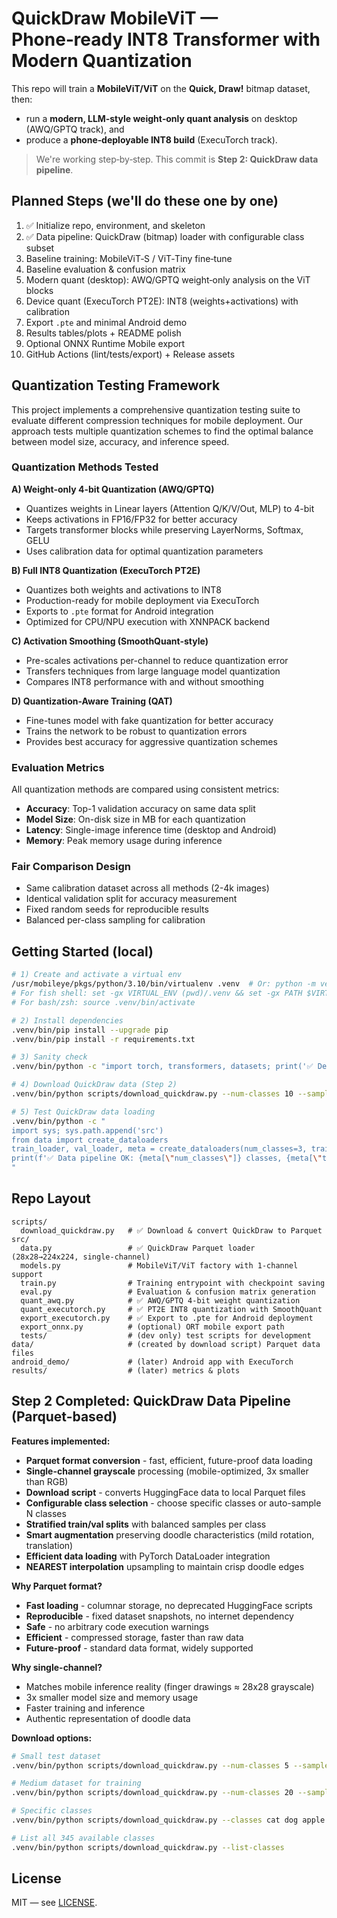 # QuickDraw MobileViT — Phone‑ready INT8 Transformer with Modern Quantization

This repo will train a **MobileViT/ViT** on the **Quick, Draw!** bitmap dataset, then:
- run a **modern, LLM‑style weight‑only quant analysis** on desktop (AWQ/GPTQ track), and
- produce a **phone‑deployable INT8 build** (ExecuTorch track).

> We're working step‑by‑step. This commit is **Step 2: QuickDraw data pipeline**.

## Planned Steps (we'll do these one by one)
1. ✅ Initialize repo, environment, and skeleton
2. ✅ Data pipeline: QuickDraw (bitmap) loader with configurable class subset
3. Baseline training: MobileViT‑S / ViT‑Tiny fine‑tune
4. Baseline evaluation & confusion matrix
5. Modern quant (desktop): AWQ/GPTQ weight‑only analysis on the ViT blocks
6. Device quant (ExecuTorch PT2E): INT8 (weights+activations) with calibration
7. Export `.pte` and minimal Android demo
8. Results tables/plots + README polish
9. Optional ONNX Runtime Mobile export
10. GitHub Actions (lint/tests/export) + Release assets

## Quantization Testing Framework

This project implements a comprehensive quantization testing suite to evaluate different compression techniques for mobile deployment. Our approach tests multiple quantization schemes to find the optimal balance between model size, accuracy, and inference speed.

### Quantization Methods Tested

**A) Weight-only 4-bit Quantization (AWQ/GPTQ)**
- Quantizes weights in Linear layers (Attention Q/K/V/Out, MLP) to 4-bit
- Keeps activations in FP16/FP32 for better accuracy
- Targets transformer blocks while preserving LayerNorms, Softmax, GELU
- Uses calibration data for optimal quantization parameters

**B) Full INT8 Quantization (ExecuTorch PT2E)**
- Quantizes both weights and activations to INT8
- Production-ready for mobile deployment via ExecuTorch
- Exports to `.pte` format for Android integration
- Optimized for CPU/NPU execution with XNNPACK backend

**C) Activation Smoothing (SmoothQuant-style)**
- Pre-scales activations per-channel to reduce quantization error
- Transfers techniques from large language model quantization
- Compares INT8 performance with and without smoothing

**D) Quantization-Aware Training (QAT)**
- Fine-tunes model with fake quantization for better accuracy
- Trains the network to be robust to quantization errors
- Provides best accuracy for aggressive quantization schemes

### Evaluation Metrics

All quantization methods are compared using consistent metrics:
- **Accuracy**: Top-1 validation accuracy on same data split
- **Model Size**: On-disk size in MB for each quantization
- **Latency**: Single-image inference time (desktop and Android)
- **Memory**: Peak memory usage during inference

### Fair Comparison Design
- Same calibration dataset across all methods (2-4k images)
- Identical validation split for accuracy measurement
- Fixed random seeds for reproducible results
- Balanced per-class sampling for calibration

## Getting Started (local)
```bash
# 1) Create and activate a virtual env 
/usr/mobileye/pkgs/python/3.10/bin/virtualenv .venv  # Or: python -m venv .venv
# For fish shell: set -gx VIRTUAL_ENV (pwd)/.venv && set -gx PATH $VIRTUAL_ENV/bin $PATH
# For bash/zsh: source .venv/bin/activate

# 2) Install dependencies
.venv/bin/pip install --upgrade pip
.venv/bin/pip install -r requirements.txt

# 3) Sanity check
.venv/bin/python -c "import torch, transformers, datasets; print('✅ Dependencies OK')"

# 4) Download QuickDraw data (Step 2)
.venv/bin/python scripts/download_quickdraw.py --num-classes 10 --samples-per-class 1000

# 5) Test QuickDraw data loading
.venv/bin/python -c "
import sys; sys.path.append('src')
from data import create_dataloaders
train_loader, val_loader, meta = create_dataloaders(num_classes=3, train_samples_per_class=50)
print(f'✅ Data pipeline OK: {meta[\"num_classes\"]} classes, {meta[\"train_samples\"]} train samples')
"
```

## Repo Layout
```
scripts/
  download_quickdraw.py   # ✅ Download & convert QuickDraw to Parquet
src/
  data.py                 # ✅ QuickDraw Parquet loader (28x28→224x224, single-channel)
  models.py               # MobileViT/ViT factory with 1-channel support
  train.py                # Training entrypoint with checkpoint saving
  eval.py                 # Evaluation & confusion matrix generation
  quant_awq.py            # ✅ AWQ/GPTQ 4-bit weight quantization
  quant_executorch.py     # ✅ PT2E INT8 quantization with SmoothQuant
  export_executorch.py    # ✅ Export to .pte for Android deployment
  export_onnx.py          # (optional) ORT mobile export path
  tests/                  # (dev only) test scripts for development
data/                     # (created by download script) Parquet data files
android_demo/             # (later) Android app with ExecuTorch
results/                  # (later) metrics & plots
```

## Step 2 Completed: QuickDraw Data Pipeline (Parquet-based)

**Features implemented:**
- **Parquet format conversion** - fast, efficient, future-proof data loading
- **Single-channel grayscale** processing (mobile-optimized, 3x smaller than RGB)
- **Download script** - converts HuggingFace data to local Parquet files
- **Configurable class selection** - choose specific classes or auto-sample N classes
- **Stratified train/val splits** with balanced samples per class
- **Smart augmentation** preserving doodle characteristics (mild rotation, translation)
- **Efficient data loading** with PyTorch DataLoader integration
- **NEAREST interpolation** upsampling to maintain crisp doodle edges

**Why Parquet format?**
- **Fast loading** - columnar storage, no deprecated HuggingFace scripts
- **Reproducible** - fixed dataset snapshots, no internet dependency
- **Safe** - no arbitrary code execution warnings
- **Efficient** - compressed storage, faster than raw data
- **Future-proof** - standard data format, widely supported

**Why single-channel?**
- Matches mobile inference reality (finger drawings ≈ 28x28 grayscale)
- 3x smaller model size and memory usage
- Faster training and inference
- Authentic representation of doodle data

**Download options:**
```bash
# Small test dataset
.venv/bin/python scripts/download_quickdraw.py --num-classes 5 --samples-per-class 100

# Medium dataset for training
.venv/bin/python scripts/download_quickdraw.py --num-classes 20 --samples-per-class 1000

# Specific classes
.venv/bin/python scripts/download_quickdraw.py --classes cat dog apple car house --samples-per-class 500

# List all 345 available classes
.venv/bin/python scripts/download_quickdraw.py --list-classes
```

## License
MIT — see [LICENSE](LICENSE).
